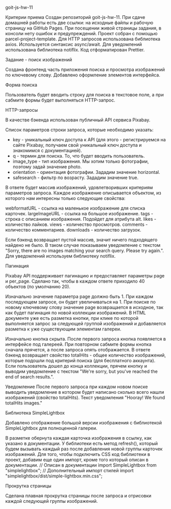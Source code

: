 goit-js-hw-11

Критерии приема
Создан репозиторий goit-js-hw-11.
При сдаче домашней работы есть две ссылки: на исходные файлы и рабочую страницу на GitHub Pages.
При посещении живой страницы задания, в консоли нету ошибок и предупреждений.
Проект собран с помощью parcel-project-template.
Для HTTP запросов использована библиотека axios.
Используется синтаксис async/await.
Для уведомлений использована библиотека notiflix.
Код отформатирован Prettier.

Задание - поиск изображений

Создана фронтенд часть приложения поиска и просмотра изображений по ключевому слову. Добавлено оформление элементов интерфейса. 

Форма поиска

Пользователь будет вводить строку для поиска в текстовое поле, а при сабмите формы будет выполняться HTTP-запрос.

HTTP-запросы

В качестве бэкенда использован публичный API сервиса Pixabay. 

Список параметров строки запроса, которые необходимо указать:

- key - уникальный ключ доступа к API (для этого - регистрируемся на сайте Pixabay, получаем свой уникальный ключ доступа и знакомимся с документацией).
- q - термин для поиска. То, что будет вводить пользователь.
- image_type - тип изображения. Мы хотим только фотографии, поэтому задай значение photo.
- orientation - ориентация фотографии. Зададим значение horizontal.
- safesearch - фильтр по возрасту. Зададим значение true.

В ответе будет массив изображений, удовлетворивших критериям параметров запроса. Каждое изображение описывается объектом, из которого нам интересны только следующие свойства:

webformatURL - ссылка на маленькое изображение для списка карточек.
largeImageURL - ссылка на большое изображение.
tags - строка с описанием изображения. Подойдет для атрибута alt.
likes - количество лайков.
views - количество просмотров.
comments - количество комментариев.
downloads - количество загрузок.

Если бэкенд возвращает пустой массив, значит ничего подходящего найдено не было. В таком случае показываем уведомление с текстом "Sorry, there are no images matching your search query. Please try again.". Для уведомлений используем библиотеку notiflix.

Пагинация

Pixabay API поддерживает пагинацию и предоставляет параметры page и per_page. Сделано так, чтобы в каждом ответе приходило 40 объектов (по умолчанию 20).

Изначально значение параметра page должно быть 1.
При каждом последующем запросе, он будет увеличиваться на 1.
При поиске по новому ключевому слову значение page возвращается в исходное, так как будет пагинация по новой коллекции изображений.
В HTML документе уже есть разметка кнопки, при клике по которой выполняется запрос за следующей группой изображений и добавляется разметка к уже существующим элементам галереи.

Изначально кнопка скрыта.
После первого запроса кнопка появляется в интерфейсе под галереей.
При повторном сабмите формы кнопка сначала прячется, а после запроса опять отображается.
В ответе бэкенд возвращает свойство totalHits - общее количество изображений, которые подошли под критерий поиска (для бесплатного аккаунта). Если пользователь дошел до конца коллекции, прячем кнопку и выводим уведомление с текстом "We're sorry, but you've reached the end of search results.".

Уведомление
После первого запроса при каждом новом поиске выводить уведомление в котором будет написано сколько всего нашли изображений (свойство totalHits). Текст уведомления "Hooray! We found totalHits images."

Библиотека SimpleLightbox

Добавлено отображение большой версии изображения с библиотекой SimpleLightbox для полноценной галереи.

В разметке обернута каждая карточка изображения в ссылку, как указано в документации.
У библиотеки есть метод refresh(), который будем вызывать каждый раз после добавления новой группы карточек изображений.
Для того, чтобы подключить CSS код библиотеки в проект, добавим еще один импорт, кроме того который описан в документации.
// Описан в документации
import SimpleLightbox from "simplelightbox";
// Дополнительный импорт стилей
import "simplelightbox/dist/simple-lightbox.min.css";

Прокрутка страницы

Сделана плавная прокрутка страницы после запроса и отрисовки каждой следующей группы изображений.
